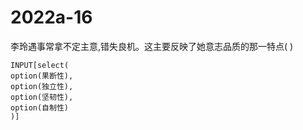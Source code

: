 # 2022a-16
李玲遇事常拿不定主意,错失良机。这主要反映了她意志品质的那一特点( )
```meta-bind
INPUT[select(
option(果断性),
option(独立性),
option(坚韧性),
option(自制性)
)]
```
